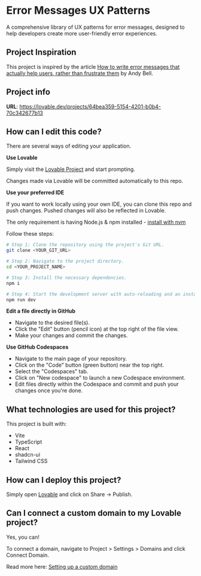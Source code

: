 
# Error Messages UX Patterns

A comprehensive library of UX patterns for error messages, designed to help developers create more user-friendly error experiences.

## Project Inspiration

This project is inspired by the article [How to write error messages that actually help users, rather than frustrate them](https://piccalil.li/blog/how-to-write-error-messages-that-actually-help-users-rather-than-frustrate-them/?utm_source=importreact.beehiiv.com&utm_medium=newsletter&utm_campaign=advanced-trpc-patterns&_bhlid=f7b6f6ebb5b1ee513b14632078b32ef097a97e79) by Andy Bell.

## Project info

**URL**: https://lovable.dev/projects/64bea359-5154-4201-b0b4-70c342677b13

## How can I edit this code?

There are several ways of editing your application.

**Use Lovable**

Simply visit the [Lovable Project](https://lovable.dev/projects/64bea359-5154-4201-b0b4-70c342677b13) and start prompting.

Changes made via Lovable will be committed automatically to this repo.

**Use your preferred IDE**

If you want to work locally using your own IDE, you can clone this repo and push changes. Pushed changes will also be reflected in Lovable.

The only requirement is having Node.js & npm installed - [install with nvm](https://github.com/nvm-sh/nvm#installing-and-updating)

Follow these steps:

```sh
# Step 1: Clone the repository using the project's Git URL.
git clone <YOUR_GIT_URL>

# Step 2: Navigate to the project directory.
cd <YOUR_PROJECT_NAME>

# Step 3: Install the necessary dependencies.
npm i

# Step 4: Start the development server with auto-reloading and an instant preview.
npm run dev
```

**Edit a file directly in GitHub**

- Navigate to the desired file(s).
- Click the "Edit" button (pencil icon) at the top right of the file view.
- Make your changes and commit the changes.

**Use GitHub Codespaces**

- Navigate to the main page of your repository.
- Click on the "Code" button (green button) near the top right.
- Select the "Codespaces" tab.
- Click on "New codespace" to launch a new Codespace environment.
- Edit files directly within the Codespace and commit and push your changes once you're done.

## What technologies are used for this project?

This project is built with:

- Vite
- TypeScript
- React
- shadcn-ui
- Tailwind CSS

## How can I deploy this project?

Simply open [Lovable](https://lovable.dev/projects/64bea359-5154-4201-b0b4-70c342677b13) and click on Share -> Publish.

## Can I connect a custom domain to my Lovable project?

Yes, you can!

To connect a domain, navigate to Project > Settings > Domains and click Connect Domain.

Read more here: [Setting up a custom domain](https://docs.lovable.dev/tips-tricks/custom-domain#step-by-step-guide)
